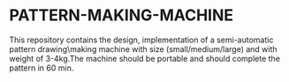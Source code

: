# PATTERN-MAKING-MACHINE
This repository contains the design, implementation of a semi-automatic pattern drawing\making machine with size (small/medium/large) and with weight of 3-4kg.The machine should be portable and should complete the pattern in 60 min.
